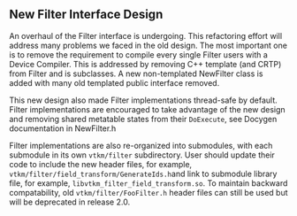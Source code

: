 ## New Filter Interface Design ##

An overhaul of the Filter interface is undergoing. This refactoring effort will
address many problems we faced in the old design. The most important one is to
remove the requirement to compile every single Filter users with a Device Compiler.
This is addressed by removing C++ template (and CRTP) from Filter and is subclasses.
A new non-templated NewFilter class is added with many old templated public interface
removed.

This new design also made Filter implementations thread-safe by default. Filter
implementations are encouraged to take advantage of the new design and removing
shared metatable states from their `DoExecute`, see Docygen documentation in
NewFilter.h

Filter implementations are also re-organized into submodules, with each submodule
in its own `vtkm/filter` subdirectory. User should update their code to include
the new header files, for example, `vtkm/filter/field_transform/GenerateIds.h`and
link to submodule library file, for example, `libvtkm_filter_field_transform.so`.
To maintain backward compatability, old `vtkm/filter/FooFilter.h` header files
can still be used but will be deprecated in release 2.0.
